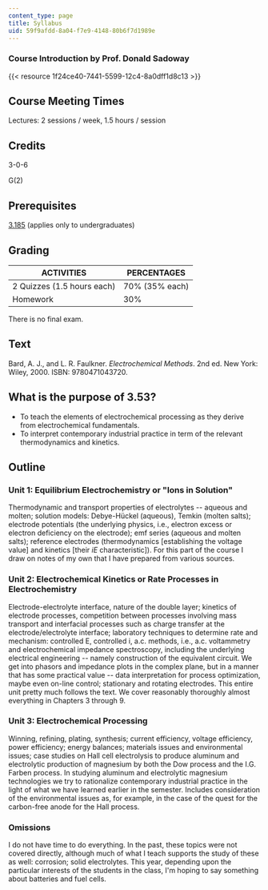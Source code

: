 ```yaml
---
content_type: page
title: Syllabus
uid: 59f9afdd-8a04-f7e9-4148-80b6f7d1989e
---
```


### Course Introduction by Prof. Donald Sadoway

{{< resource 1f24ce40-7441-5599-12c4-8a0dff1d8c13 >}}

Course Meeting Times
--------------------

Lectures: 2 sessions / week, 1.5 hours / session

Credits
-------

3-0-6

G(2)

Prerequisites
-------------

[3.185](/courses/3-185-transport-phenomena-in-materials-engineering-fall-2003) (applies only to undergraduates)

Grading
-------

| ACTIVITIES | PERCENTAGES |
| --- | --- |
| 2 Quizzes (1.5 hours each) | 70% (35% each) |
| Homework | 30% 

There is no final exam.

Text
----

Bard, A. J., and L. R. Faulkner. _Electrochemical Methods_. 2nd ed. New York: Wiley, 2000. ISBN: 9780471043720.

What is the purpose of 3.53?
----------------------------

*   To teach the elements of electrochemical processing as they derive from electrochemical fundamentals.
*   To interpret contemporary industrial practice in term of the relevant thermodynamics and kinetics.

Outline
-------

### Unit 1: Equilibrium Electrochemistry or "Ions in Solution"

Thermodynamic and transport properties of electrolytes -- aqueous and molten; solution models: Debye-Hückel (aqueous), Temkin (molten salts); electrode potentials (the underlying physics, i.e., electron excess or electron deficiency on the electrode); emf series (aqueous and molten salts); reference electrodes (thermodynamics \[establishing the voltage value\] and kinetics \[their _iE_ characteristic\]). For this part of the course I draw on notes of my own that I have prepared from various sources.

### Unit 2: Electrochemical Kinetics or Rate Processes in Electrochemistry

Electrode-electrolyte interface, nature of the double layer; kinetics of electrode processes, competition between processes involving mass transport and interfacial processes such as charge transfer at the electrode/electrolyte interface; laboratory techniques to determine rate and mechanism: controlled E, controlled i, a.c. methods, i.e., a.c. voltammetry and electrochemical impedance spectroscopy, including the underlying electrical engineering -- namely construction of the equivalent circuit. We get into phasors and impedance plots in the complex plane, but in a manner that has some practical value -- data interpretation for process optimization, maybe even on-line control; stationary and rotating electrodes. This entire unit pretty much follows the text. We cover reasonably thoroughly almost everything in Chapters 3 through 9.

### Unit 3: Electrochemical Processing

Winning, refining, plating, synthesis; current efficiency, voltage efficiency, power efficiency; energy balances; materials issues and environmental issues; case studies on Hall cell electrolysis to produce aluminum and electrolytic production of magnesium by both the Dow process and the I.G. Farben process. In studying aluminum and electrolytic magnesium technologies we try to rationalize contemporary industrial practice in the light of what we have learned earlier in the semester. Includes consideration of the environmental issues as, for example, in the case of the quest for the carbon-free anode for the Hall process.

### Omissions

I do not have time to do everything. In the past, these topics were not covered directly, although much of what I teach supports the study of these as well: corrosion; solid electrolytes. This year, depending upon the particular interests of the students in the class, I'm hoping to say something about batteries and fuel cells.